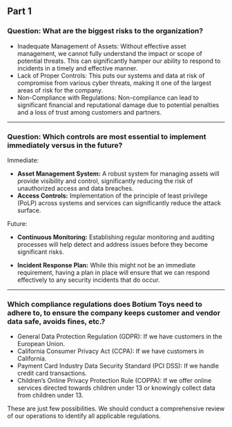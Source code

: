 ## Part 1

### Question: What are the biggest risks to the organization?

- Inadequate Management of Assets: Without effective asset management, we cannot fully understand the impact or scope of potential threats. This can significantly hamper our ability to respond to incidents in a timely and effective manner.
- Lack of Proper Controls: This puts our systems and data at risk of compromise from various cyber threats, making it one of the largest areas of risk for the company.
- Non-Compliance with Regulations: Non-compliance can lead to significant financial and reputational damage due to potential penalties and a loss of trust among customers and partners.

---

### Question: Which controls are most essential to implement immediately versus in the future?

Immediate:

- **Asset Management System:** A robust system for managing assets will provide visibility and control, significantly reducing the risk of unauthorized access and data breaches.
- **Access Controls:** Implementation of the principle of least privilege (PoLP) across systems and services can significantly reduce the attack surface.

Future:

- **Continuous Monitoring:** Establishing regular monitoring and auditing processes will help detect and address issues before they become significant risks.

- **Incident Response Plan:** While this might not be an immediate requirement, having a plan in place will ensure that we can respond effectively to any security incidents that do occur.

---

### Which compliance regulations does Botium Toys need to adhere to, to ensure the company keeps customer and vendor data safe, avoids fines, etc.?

- General Data Protection Regulation (GDPR): If we have customers in the European Union.
- California Consumer Privacy Act (CCPA): If we have customers in California.
- Payment Card Industry Data Security Standard (PCI DSS): If we handle credit card transactions.
- Children’s Online Privacy Protection Rule (COPPA): If we offer online services directed towards children under 13 or knowingly collect data from children under 13.

These are just few possibilities. We should conduct a comprehensive review of our operations to identify all applicable regulations.
